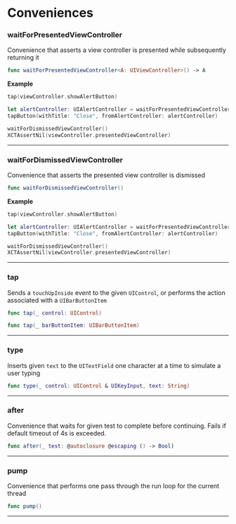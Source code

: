 # Conveniences

### waitForPresentedViewController

Convenience that asserts a view controller is presented while subsequently returning it

```swift
func waitForPresentedViewController<A: UIViewController>() -> A
```

__Example__

```swift
tap(viewController.showAlertButton)

let alertController: UIAlertController = waitForPresentedViewController()
tapButton(withTitle: "Close", fromAlertController: alertController)

waitForDismissedViewController()
XCTAssertNil(viewController.presentedViewController)
```

___

### waitForDismissedViewController

Convenience that asserts the presented view controller is dismissed

```swift
func waitForDismissedViewController()
```

__Example__

```swift
tap(viewController.showAlertButton)

let alertController: UIAlertController = waitForPresentedViewController()
tapButton(withTitle: "Close", fromAlertController: alertController)

waitForDismissedViewController()
XCTAssertNil(viewController.presentedViewController)
```

___

### tap

Sends a `touchUpInside` event to the given `UIControl`, or performs the action associated with a `UIBarButtonItem`

```swift
func tap(_ control: UIControl)

func tap(_ barButtonItem: UIBarButtonItem)
```
___

### type

Inserts given `text` to the `UITextField` one character at a time to simulate a user typing

```swift
func type(_ control: UIControl & UIKeyInput, text: String)
```
___

### after

Convenience that waits for given test to complete before continuing. Fails if default timeout of 4s is exceeded. 

```swift
func after(_ test: @autoclosure @escaping () -> Bool)
```

___

### pump

Convenience that performs one pass through the run loop for the current thread

```swift
func pump()
```

___